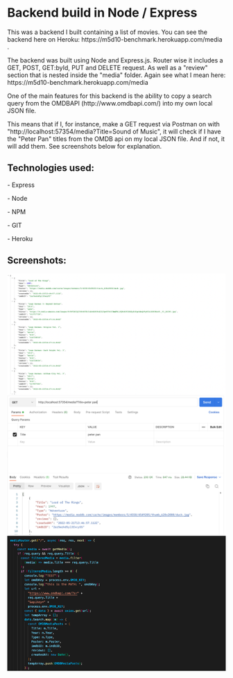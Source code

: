 <h1>Backend build in Node / Express</h1>
<p>This was a backend I built containing a list of movies. You can see the backend here on Heroku: https://m5d10-benchmark.herokuapp.com/media .</p>
<p>The backend was built using Node and Express.js. Router wise it includes a GET, POST, GET:byId, PUT and DELETE request. As well as a "review" section that is nested inside the "media" folder. Again see what I mean here: https://m5d10-benchmark.herokuapp.com/media </p>
<p>One of the main features for this backend is the ability to copy a search query from the OMDBAPI (http://www.omdbapi.com/) into my own local JSON file. </p>
<p>This means that if I, for instance, make a GET request via Postman on with "http://localhost:57354/media?Title=Sound of Music", it will check if I have the "Peter Pan" titles from the OMDB api on my local JSON file. And if not, it will add them. See screenshots below for explanation.</p>
<h2>Technologies used:</h2>
<p>- Express</p>
<p>- Node</p>
<p>- NPM</p>
<p>- GIT</p>
<p>- Heroku</p>

<h2>Screenshots:</h2>
<img src="./Screenshot1.png">
<img src="./Screenshot3.png">
<img src="./Screenshot2.png">
